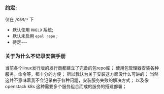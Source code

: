 ### 约定:
仅在 `/O&M/*` 下
- 默认使用 `RHEL9` 系统;
- 默认未启用 `epel repo` ;
- 待定---

### 关于为什么不记录安装手册
当前各个linux发行版的发行商都建立了完备的包repo库；
使用包管理器安装各种服务，命令等，都十分的方便；
所以我认为关于安装这方面没什么可讲的；
当然这并不意味着我不会记录由于各种问题，安装服务失败的解决方式；
以及像 openstack k8s 这种需要多个服务组合而成的服务的搭建部署；
